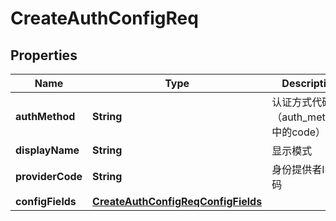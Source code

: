 

# CreateAuthConfigReq


## Properties

| Name | Type | Description | Notes |
|------------ | ------------- | ------------- | -------------|
|**authMethod** | **String** | 认证方式代码（auth_methods中的code） |  |
|**displayName** | **String** | 显示模式 |  |
|**providerCode** | **String** | 身份提供者IDP代码 |  [optional] |
|**configFields** | [**CreateAuthConfigReqConfigFields**](CreateAuthConfigReqConfigFields.md) |  |  |



